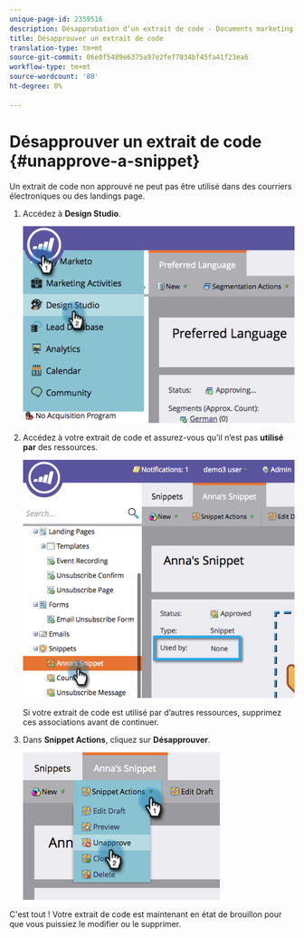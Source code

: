```yaml
---
unique-page-id: 2359516
description: Désapprobation d’un extrait de code - Documents marketing - Documentation du produit
title: Désapprouver un extrait de code
translation-type: tm+mt
source-git-commit: 06e0f5489e6375a97e2fe77834bf45fa41f23ea6
workflow-type: tm+mt
source-wordcount: '80'
ht-degree: 0%

---
```



# Désapprouver un extrait de code {#unapprove-a-snippet}

Un extrait de code non approuvé ne peut pas être utilisé dans des courriers électroniques ou des landings page.

1. Accédez à **Design Studio**.

   ![](assets/image2014-9-16-10-3a41-3a18.png)

1. Accédez à votre extrait de code et assurez-vous qu’il n’est pas **utilisé par** des ressources.

   ![](assets/image2014-9-16-10-3a41-3a27.png)

   Si votre extrait de code est utilisé par d’autres ressources, supprimez ces associations avant de continuer.

1. Dans **Snippet Actions**, cliquez sur **Désapprouver**.

   ![](assets/image2014-9-16-10-3a41-3a54.png)

C&#39;est tout ! Votre extrait de code est maintenant en état de brouillon pour que vous puissiez le modifier ou le supprimer.
